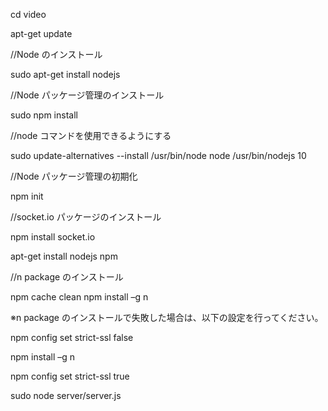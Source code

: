 cd video

apt-get update 

//Node のインストール

sudo apt-get install nodejs  

//Node パッケージ管理のインストール 

sudo npm install  

//node コマンドを使用できるようにする 

sudo update-alternatives --install /usr/bin/node node /usr/bin/nodejs 10   

//Node パッケージ管理の初期化

npm init  

//socket.io パッケージのインストール 

npm install socket.io  

apt-get install nodejs npm 
 
//n package のインストール 

npm cache clean npm install –g n 
 
※n package のインストールで失敗した場合は、以下の設定を行ってください。

npm config set strict-ssl false

npm install –g n 

npm config set strict-ssl true 

sudo node server/server.js
